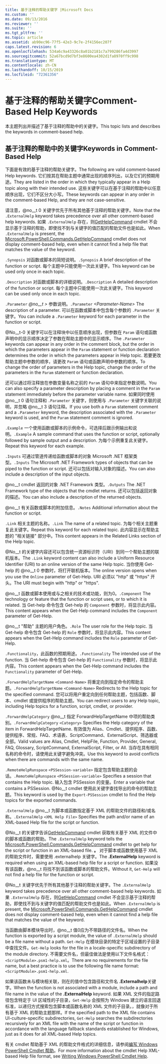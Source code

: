 ```yaml
---
title: 基于注释的帮助关键字 |Microsoft Docs
ms.custom: ''
ms.date: 09/13/2016
ms.reviewer: ''
ms.suite: ''
ms.tgt_pltfrm: ''
ms.topic: article
ms.assetid: ab90ec96-77f5-42e3-9c7e-2f4156ec207f
caps.latest.revision: 6
ms.openlocfilehash: 534a6c9a43326c8a01b2181c7a799286fa4d3997
ms.sourcegitcommit: 52a67bcd9d7bf3e8600ea4302d1fa8970ff9c998
ms.translationtype: MT
ms.contentlocale: zh-CN
ms.lasthandoff: 10/15/2019
ms.locfileid: "72361356"
---
```

# <a name="comment-based-help-keywords"></a><span data-ttu-id="61567-102">基于注释的帮助关键字</span><span class="sxs-lookup"><span data-stu-id="61567-102">Comment-Based Help Keywords</span></span>

<span data-ttu-id="61567-103">本主题列出并描述了基于注释的帮助中的关键字。</span><span class="sxs-lookup"><span data-stu-id="61567-103">This topic lists and describes the keywords in comment-based help.</span></span>

## <a name="keywords-in-comment-based-help"></a><span data-ttu-id="61567-104">基于注释的帮助中的关键字</span><span class="sxs-lookup"><span data-stu-id="61567-104">Keywords in Comment-Based Help</span></span>

<span data-ttu-id="61567-105">下面是有效的基于注释的帮助关键字。</span><span class="sxs-lookup"><span data-stu-id="61567-105">The following are valid comment-based Help keywords.</span></span> <span data-ttu-id="61567-106">它们按其在帮助主题中通常出现的顺序列出，以及它们的预期用途。</span><span class="sxs-lookup"><span data-stu-id="61567-106">They are listed in the order in which they typically appear in a Help topic along with their intended use.</span></span> <span data-ttu-id="61567-107">这些关键字可以在基于注释的帮助中以任意顺序出现，它们不区分大小写。</span><span class="sxs-lookup"><span data-stu-id="61567-107">These keywords can appear in any order in the comment-based Help, and they are not case-sensitive.</span></span>

<span data-ttu-id="61567-108">请注意，@no__t 0 关键字优先于所有其他基于注释的帮助关键字。</span><span class="sxs-lookup"><span data-stu-id="61567-108">Note that the `.ExternalHelp` keyword takes precedence over all other comment-based help keywords.</span></span> <span data-ttu-id="61567-109">如果 `.ExternalHelp` 存在，则[GetHelpCommand](/dotnet/api/Microsoft.PowerShell.Commands.gethelpcommand) cmdlet 不会显示基于注释的帮助，即使找不到与关键字的值匹配的帮助文件也是如此。</span><span class="sxs-lookup"><span data-stu-id="61567-109">When `.ExternalHelp` is present, the [Microsoft.PowerShell.Commands.GetHelpCommand](/dotnet/api/Microsoft.PowerShell.Commands.gethelpcommand) cmdlet does not display comment-based help, even when it cannot find a help file that matches the value of the keyword.</span></span>

<span data-ttu-id="61567-110">`.Synopsis` 对函数或脚本的简短说明。</span><span class="sxs-lookup"><span data-stu-id="61567-110">`.Synopsis` A brief description of the function or script.</span></span> <span data-ttu-id="61567-111">每个主题中只能使用一次此关键字。</span><span class="sxs-lookup"><span data-stu-id="61567-111">This keyword can be used only once in each topic.</span></span>

<span data-ttu-id="61567-112">`.Description` 对函数或脚本的详细说明。</span><span class="sxs-lookup"><span data-stu-id="61567-112">`.Description` A detailed description of the function or script.</span></span> <span data-ttu-id="61567-113">每个主题中只能使用一次此关键字。</span><span class="sxs-lookup"><span data-stu-id="61567-113">This keyword can be used only once in each topic.</span></span>

<span data-ttu-id="61567-114">`.Parameter` *@no__t >* 参数说明。</span><span class="sxs-lookup"><span data-stu-id="61567-114">`.Parameter` *\<Parameter-Name>* The description of a parameter.</span></span> <span data-ttu-id="61567-115">可以在函数或脚本中包含每个参数的 `.Parameter` 关键字。</span><span class="sxs-lookup"><span data-stu-id="61567-115">You can include a `.Parameter` keyword for each parameter in the function or script.</span></span>

<span data-ttu-id="61567-116">@No__t-0 关键字可以在注释块中以任意顺序出现，但参数在 `Param` 语句或函数声明中的显示顺序决定了参数在帮助主题中的显示顺序。</span><span class="sxs-lookup"><span data-stu-id="61567-116">The `.Parameter` keywords can appear in any order in the comment block, but the order in which the parameters appear in the `Param` statement or function declaration determines the order in which the parameters appear in Help topic.</span></span> <span data-ttu-id="61567-117">若要更改帮助主题中参数的顺序，请更改 `Param` 语句或函数声明中参数的顺序。</span><span class="sxs-lookup"><span data-stu-id="61567-117">To change the order of parameters in the Help topic, change the order of the parameters in the `Param` statement or function declaration.</span></span>

<span data-ttu-id="61567-118">还可以通过将注释放在参数变量名称之前的 `Param` 语句中来指定参数说明。</span><span class="sxs-lookup"><span data-stu-id="61567-118">You can also specify a parameter description by placing a comment in the `Param` statement immediately before the parameter variable name.</span></span> <span data-ttu-id="61567-119">如果同时使用 @no__t 0 语句注释和 `.Parameter` 关键字，则使用与 `.Parameter` 关键字关联的说明，并忽略 @no__t 3 语句注释。</span><span class="sxs-lookup"><span data-stu-id="61567-119">If you use both a `Param` statement comment and a `.Parameter` keyword, the description associated with the `.Parameter` keyword is used, and the `Param` statement comment is ignored.</span></span>

<span data-ttu-id="61567-120">`.Example` 一个使用函数或脚本的示例命令，可选择后跟示例输出和说明。</span><span class="sxs-lookup"><span data-stu-id="61567-120">`.Example` A sample command that uses the function or script, optionally followed by sample output and a description.</span></span> <span data-ttu-id="61567-121">为每个示例重复此关键字。</span><span class="sxs-lookup"><span data-stu-id="61567-121">Repeat this keyword for each example.</span></span>

<span data-ttu-id="61567-122">`.Inputs` 可通过管道传递给函数或脚本的对象 Microsoft .NET 框架类型。</span><span class="sxs-lookup"><span data-stu-id="61567-122">`.Inputs` The Microsoft .NET Framework types of objects that can be piped to the function or script.</span></span> <span data-ttu-id="61567-123">还可以包括对输入对象的描述。</span><span class="sxs-lookup"><span data-stu-id="61567-123">You can also include a description of the input objects.</span></span>

<span data-ttu-id="61567-124">@no__t cmdlet 返回的对象 .NET Framework 类型。</span><span class="sxs-lookup"><span data-stu-id="61567-124">`.Outputs` The .NET Framework type of the objects that the cmdlet returns.</span></span> <span data-ttu-id="61567-125">还可以包括返回对象的描述。</span><span class="sxs-lookup"><span data-stu-id="61567-125">You can also include a description of the returned objects.</span></span>

<span data-ttu-id="61567-126">@no__t 有关函数或脚本的附加信息。</span><span class="sxs-lookup"><span data-stu-id="61567-126">`.Notes` Additional information about the function or script.</span></span>

<span data-ttu-id="61567-127">`.Link` 相关主题的名称。</span><span class="sxs-lookup"><span data-stu-id="61567-127">`.Link` The name of a related topic.</span></span> <span data-ttu-id="61567-128">为每个相关主题重复此关键字。</span><span class="sxs-lookup"><span data-stu-id="61567-128">Repeat this keyword for each related topic.</span></span> <span data-ttu-id="61567-129">此内容显示在帮助主题的 "相关链接" 部分中。</span><span class="sxs-lookup"><span data-stu-id="61567-129">This content appears in the Related Links section of the Help topic.</span></span>

<span data-ttu-id="61567-130">@No__t 的关键字内容还可以包含统一资源标识符（URI）到同一个帮助主题的联机版本。</span><span class="sxs-lookup"><span data-stu-id="61567-130">The `.Link` keyword content can also include a Uniform Resource Identifier (URI) to an online version of the same Help topic.</span></span> <span data-ttu-id="61567-131">当你使用 Get-help 的 @no__t 0 参数时，将打开联机版本。</span><span class="sxs-lookup"><span data-stu-id="61567-131">The online version opens when you use the `Online` parameter of Get-Help.</span></span> <span data-ttu-id="61567-132">URI 必须以 "http" 或 "https" 开头。</span><span class="sxs-lookup"><span data-stu-id="61567-132">The URI must begin with "http" or "https".</span></span>

<span data-ttu-id="61567-133">@no__t 函数或脚本使用或与之相关的技术或功能，则为0。</span><span class="sxs-lookup"><span data-stu-id="61567-133">`.Component` The technology or feature that the function or script uses, or to which it is related.</span></span> <span data-ttu-id="61567-134">当 Get-help 命令包含 Get-help 的 `Component` 参数时，将显示此内容。</span><span class="sxs-lookup"><span data-stu-id="61567-134">This content appears when the Get-Help command includes the `Component` parameter of Get-Help.</span></span>

<span data-ttu-id="61567-135">@no__t "帮助" 主题的用户角色。</span><span class="sxs-lookup"><span data-stu-id="61567-135">`.Role` The user role for the Help topic.</span></span> <span data-ttu-id="61567-136">当 Get-help 命令包含 Get-help 的 `Role` 参数时，将显示此内容。</span><span class="sxs-lookup"><span data-stu-id="61567-136">This content appears when the Get-Help command includes the `Role` parameter of Get-Help.</span></span>

<span data-ttu-id="61567-137">`.Functionality`，此函数的预期用途。</span><span class="sxs-lookup"><span data-stu-id="61567-137">`.Functionality` The intended use of the function.</span></span> <span data-ttu-id="61567-138">当 Get-help 命令包含 Get-help 的 `Functionality` 参数时，将显示此内容。</span><span class="sxs-lookup"><span data-stu-id="61567-138">This content appears when the Get-Help command includes the `Functionality` parameter of Get-Help.</span></span>

<span data-ttu-id="61567-139">`.ForwardHelpTargetName` `<Command-Name>` 将重定向到指定命令的帮助主题。</span><span class="sxs-lookup"><span data-stu-id="61567-139">`.ForwardHelpTargetName` `<Command-Name>` Redirects to the Help topic for the specified command.</span></span> <span data-ttu-id="61567-140">您可以将用户重定向到任何帮助主题，包括函数、脚本、cmdlet 或提供程序的帮助主题。</span><span class="sxs-lookup"><span data-stu-id="61567-140">You can redirect users to any Help topic, including Help topics for a function, script, cmdlet, or provider.</span></span>

<span data-ttu-id="61567-141">`.ForwardHelpCategory` @no__t 指定 ForwardHelpTargetName 中项的帮助类别。</span><span class="sxs-lookup"><span data-stu-id="61567-141">`.ForwardHelpCategory` `<Category>` Specifies the Help category of the item in ForwardHelpTargetName.</span></span> <span data-ttu-id="61567-142">有效值为 Alias、Cmdlet、提供程序、函数、提供程序、常规、FAQ、术语表、ScriptCommand、ExternalScript、筛选器或全部。</span><span class="sxs-lookup"><span data-stu-id="61567-142">Valid values are Alias, Cmdlet, HelpFile, Function, Provider, General, FAQ, Glossary, ScriptCommand, ExternalScript, Filter, or All.</span></span> <span data-ttu-id="61567-143">当存在具有相同名称的命令时，请使用此关键字避免冲突。</span><span class="sxs-lookup"><span data-stu-id="61567-143">Use this keyword to avoid conflicts when there are commands with the same name.</span></span>

<span data-ttu-id="61567-144">`.RemoteHelpRunspace` `<PSSession-variable>` 指定包含帮助主题的会话。</span><span class="sxs-lookup"><span data-stu-id="61567-144">`.RemoteHelpRunspace` `<PSSession-variable>` Specifies a session that contains the Help topic.</span></span> <span data-ttu-id="61567-145">输入包含 PSSession 的变量。</span><span class="sxs-lookup"><span data-stu-id="61567-145">Enter a variable that contains a PSSession.</span></span> <span data-ttu-id="61567-146">@No__t cmdlet 使用此关键字查找导出的命令的帮助主题。</span><span class="sxs-lookup"><span data-stu-id="61567-146">This keyword is used by the `Export-PSSession` cmdlet to find the Help topics for the exported commands.</span></span>

<span data-ttu-id="61567-147">`.ExternalHelp` @no__t 为脚本或函数指定基于 XML 的帮助文件的路径和/或名称。</span><span class="sxs-lookup"><span data-stu-id="61567-147">`.ExternalHelp` `<XML Help File>` Specifies the path and/or name of an XML-based Help file for the script or function.</span></span>

<span data-ttu-id="61567-148">@No__t 的关键字告诉[GetHelpCommand](/dotnet/api/Microsoft.PowerShell.Commands.gethelpcommand) cmdlet 获取有关基于 XML 的文件中的脚本或函数的帮助。</span><span class="sxs-lookup"><span data-stu-id="61567-148">The `.ExternalHelp` keyword tells the [Microsoft.PowerShell.Commands.GetHelpCommand](/dotnet/api/Microsoft.PowerShell.Commands.gethelpcommand) cmdlet to get help for the script or function in an XML-based file.</span></span> <span data-ttu-id="61567-149">**。** 对于脚本或函数使用基于 XML 的帮助文件时，需要使用 .externalhelp 关键字。</span><span class="sxs-lookup"><span data-stu-id="61567-149">The **.ExternalHelp** keyword is required when using an XML-based help file for a script or function.</span></span> <span data-ttu-id="61567-150">如果没有该函数，@no__t 将找不到该函数或脚本的帮助文件。</span><span class="sxs-lookup"><span data-stu-id="61567-150">Without it, `Get-Help` will not find a help file for the function or script.</span></span>

<span data-ttu-id="61567-151">@No__t 关键字优先于所有其他基于注释的帮助关键字。</span><span class="sxs-lookup"><span data-stu-id="61567-151">The `.ExternalHelp` keyword takes precedence over all other comment-based help keywords.</span></span> <span data-ttu-id="61567-152">如果 `.ExternalHelp` 存在，则[GetHelpCommand](/dotnet/api/Microsoft.PowerShell.Commands.gethelpcommand) cmdlet 不会显示基于注释的帮助，即使找不到与关键字的值匹配的帮助文件也是如此。</span><span class="sxs-lookup"><span data-stu-id="61567-152">When `.ExternalHelp` is present, the [Microsoft.PowerShell.Commands.GetHelpCommand](/dotnet/api/Microsoft.PowerShell.Commands.gethelpcommand) cmdlet does not display comment-based help, even when it cannot find a help file that matches the value of the keyword.</span></span>

<span data-ttu-id="61567-153">当函数由脚本模块导出时，@no__t 值0应为不带路径的文件名。</span><span class="sxs-lookup"><span data-stu-id="61567-153">When the function is exported by a script module, the value of `.ExternalHelp` should be a file name without a path.</span></span> <span data-ttu-id="61567-154">`Get-Help` 在模块目录的特定于区域设置的子目录中查找文件。</span><span class="sxs-lookup"><span data-stu-id="61567-154">`Get-Help` looks for the file in a locale-specific subdirectory of the module directory.</span></span> <span data-ttu-id="61567-155">不需要文件名，但最佳做法是使用以下文件名格式： `<ScriptModule>.psm1-help.xml`。</span><span class="sxs-lookup"><span data-stu-id="61567-155">There are no requirements for the file name, but a best practice is to use the following file name format: `<ScriptModule>.psm1-help.xml`.</span></span>

<span data-ttu-id="61567-156">如果该函数未与模块相关联，则在的值中包含路径和文件名 **.Externalhelp**关键字。</span><span class="sxs-lookup"><span data-stu-id="61567-156">When the function is not associated with a module, include a path and file name in the value of the **.ExternalHelp** keyword.</span></span> <span data-ttu-id="61567-157">如果 XML 文件的指定路径包含特定于 UI 区域性的子目录，`Get-Help` 会按照为 Windows 建立的语言回退标准，以递归方式搜索包含脚本或函数名称的 XML 文件的子目录。，就像对于所有基于 XML 的帮助主题那样。</span><span class="sxs-lookup"><span data-stu-id="61567-157">If the specified path to the XML file contains UI-culture-specific subdirectories, `Get-Help` searches the subdirectories recursively for an XML file with the name of the script or function in accordance with the language fallback standards established for Windows, just as it does for all XML-based Help topics.</span></span>

<span data-ttu-id="61567-158">有关 cmdlet 帮助基于 XML 的帮助文件格式的详细信息，请参阅[编写 Windows PowerShell Cmdlet 帮助](./writing-help-for-windows-powershell-cmdlets.md)。</span><span class="sxs-lookup"><span data-stu-id="61567-158">For more information about the cmdlet Help XML-based Help file format, see [Writing Windows PowerShell Cmdlet Help](./writing-help-for-windows-powershell-cmdlets.md).</span></span>